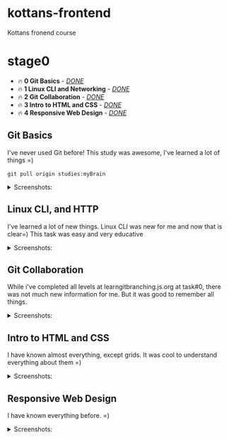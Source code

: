 # kottans-frontend
Kottans fronend course

# stage0
 - 🔥 **0 Git Basics** - [*DONE*](#git_basics)
 - 🔥 **1 Linux CLI and Networking** - [*DONE*](#task_linux_cli)
 - 🔥 **2 Git Collaboration** - [*DONE*](#task_git_collaboration)
 - 🔥 **3 Intro to HTML and CSS** - [*DONE*](#task_html_css_intro)
 - 🔥 **4 Responsive Web Design** - [*DONE*](#task_responsive_web_design)

## <a name="git_basics">Git Basics</a>
I've never used Git before! This study was awesome, I've learned a lot of things =)
```
git pull origin studies:myBrain
```
<details>
 <summary>Screenshots:</summary>

 ### Version Control with Git
 ![udacity](./0%20Git%20Basics/0.png)

 ### levels at [learngitbranching](https://learngitbranching.js.org/)
 ![learngitbranching](./0%20Git%20Basics/1.png)
 ![learngitbranching](./0%20Git%20Basics/2.png)

</details>

## <a name="task_linux_cli">Linux CLI, and HTTP</a>
I've learned a lot of new things. Linux CLI was new for me and now that is clear=) This task was easy and very educative

<details>
 <summary>Screenshots:</summary>

 | ![task_linux_cli__scr--0](./task_linux_cli/0.png) | ![task_linux_cli__scr--1](./task_linux_cli/1.png) |
 | --- | --- |
 | ![task_linux_cli__scr--2](./task_linux_cli/2.png) | ![task_linux_cli__scr--3](./task_linux_cli/3.png) |

</details>

## <a name="task_git_collaboration">Git Collaboration</a>
While i've completed all levels at learngitbranching.js.org at task#0, there was not much new information for me. But it was good to remember all things.
<details>
 <summary>Screenshots:</summary>

 | ![task_git_collaboration--0](./task_git_collaboration/0.png) | ![task_git_collaboration--1](./task_git_collaboration/1.png) |
 | --- | --- |

</details>

## <a name="task_html_css_intro">Intro to HTML and CSS</a>
I have known almost everything, except grids. It was cool to understand everything about them =)
<details>
 <summary>Screenshots:</summary>

 | ![task_html_css_intro--0](./task_html_css_intro/0.png) | ![task_html_css_intro--1](./task_html_css_intro/1.png) | ![task_html_css_intro--2](./task_html_css_intro/2.png) |
 | --- | --- | --- |

</details>

## <a name="task_responsive_web_design">Responsive Web Design</a>
I have known everything before. =)
<details>
 <summary>Screenshots:</summary>

 | ![task_responsive_web_design--0](./task_responsive_web_design/0.png) | ![task_responsive_web_design--1](./task_responsive_web_design/1.png) |
 | --- | --- |

</details>
